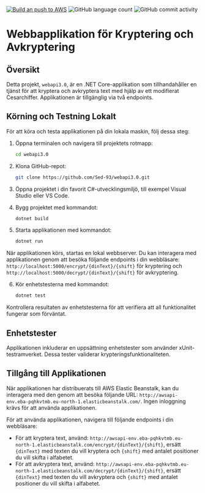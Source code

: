 [![Build an push to AWS](https://github.com/Sed-93/webapi3.0/actions/workflows/YAMLFile.yml/badge.svg)](https://github.com/Sed-93/webapi3.0/actions/workflows/YAMLFile.yml) ![GitHub language count](https://img.shields.io/github/languages/count/sed-93/webapi3.0) ![GitHub commit activity](https://img.shields.io/github/commit-activity/t/sed-93/webapi3.0)

# Webbapplikation för Kryptering och Avkryptering

## Översikt

Detta projekt, `webapi3.0`, är en .NET Core-applikation som tillhandahåller en tjänst för att kryptera och avkryptera text med hjälp av ett modifierat Cesarchiffer. Applikationen är tillgänglig via två endpoints.

## Körning och Testning Lokalt

För att köra och testa applikationen på din lokala maskin, följ dessa steg:

1. Öppna terminalen och navigera till projektets rotmapp:

    ```bash
    cd webapi3.0
    ```

2. Klona GitHub-repot:

    ```bash
    git clone https://github.com/Sed-93/webapi3.0.git
    ```

3. Öppna projektet i din favorit C#-utvecklingsmiljö, till exempel Visual Studio eller VS Code.
4. Bygg projektet med kommandot:

    ```bash
    dotnet build
    ```

5. Starta applikationen med kommandot:

    ```bash
    dotnet run
    ```

När applikationen körs, startas en lokal webbserver. Du kan interagera med applikationen genom att besöka följande endpoints i din webbläsare: `http://localhost:5000/encrypt/{dinText}/{shift}` för kryptering och `http://localhost:5000/decrypt/{dinText}/{shift}` för avkryptering.

6. Kör enhetstesterna med kommandot:

    ```bash
    dotnet test
    ```

Kontrollera resultaten av enhetstesterna för att verifiera att all funktionalitet fungerar som förväntat.

## Enhetstester

Applikationen inkluderar en uppsättning enhetstester som använder xUnit-testramverket. Dessa tester validerar krypteringsfunktionaliteten.

## Tillgång till Applikationen

När applikationen har distribuerats till AWS Elastic Beanstalk, kan du interagera med den genom att besöka följande URL: `http://awsapi-env.eba-pqhkvtmb.eu-north-1.elasticbeanstalk.com/`. Ingen inloggning krävs för att använda applikationen.

För att använda applikationen, navigera till följande endpoints i din webbläsare:

- För att kryptera text, använd: `http://awsapi-env.eba-pqhkvtmb.eu-north-1.elasticbeanstalk.com/encrypt/{dinText}/{shift}`, ersätt `{dinText}` med texten du vill kryptera och `{shift}` med antalet positioner du vill skifta i alfabetet.
- För att avkryptera text, använd: `http://awsapi-env.eba-pqhkvtmb.eu-north-1.elasticbeanstalk.com/decrypt/{dinText}/{shift}`, ersätt `{dinText}` med texten du vill avkryptera och `{shift}` med antalet positioner du vill skifta i alfabetet.
